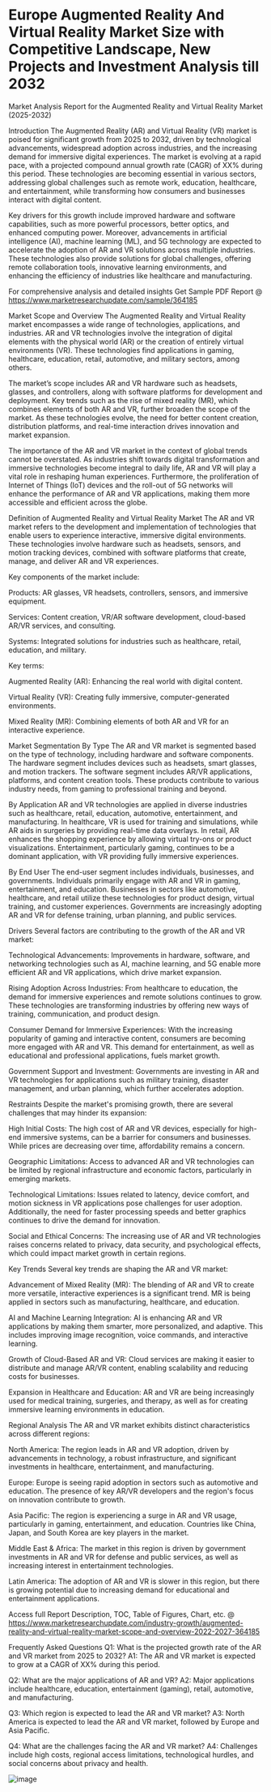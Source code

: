 # Europe Augmented Reality And Virtual Reality Market Size with Competitive Landscape, New Projects and Investment Analysis till 2032
Market Analysis Report for the Augmented Reality and Virtual Reality Market (2025-2032)


Introduction
The Augmented Reality (AR) and Virtual Reality (VR) market is poised for significant growth from 2025 to 2032, driven by technological advancements, widespread adoption across industries, and the increasing demand for immersive digital experiences. The market is evolving at a rapid pace, with a projected compound annual growth rate (CAGR) of XX% during this period. These technologies are becoming essential in various sectors, addressing global challenges such as remote work, education, healthcare, and entertainment, while transforming how consumers and businesses interact with digital content.

Key drivers for this growth include improved hardware and software capabilities, such as more powerful processors, better optics, and enhanced computing power. Moreover, advancements in artificial intelligence (AI), machine learning (ML), and 5G technology are expected to accelerate the adoption of AR and VR solutions across multiple industries. These technologies also provide solutions for global challenges, offering remote collaboration tools, innovative learning environments, and enhancing the efficiency of industries like healthcare and manufacturing.

For comprehensive analysis and detailed insights Get Sample PDF Report @ https://www.marketresearchupdate.com/sample/364185



Market Scope and Overview
The Augmented Reality and Virtual Reality market encompasses a wide range of technologies, applications, and industries. AR and VR technologies involve the integration of digital elements with the physical world (AR) or the creation of entirely virtual environments (VR). These technologies find applications in gaming, healthcare, education, retail, automotive, and military sectors, among others.

The market’s scope includes AR and VR hardware such as headsets, glasses, and controllers, along with software platforms for development and deployment. Key trends such as the rise of mixed reality (MR), which combines elements of both AR and VR, further broaden the scope of the market. As these technologies evolve, the need for better content creation, distribution platforms, and real-time interaction drives innovation and market expansion.

The importance of the AR and VR market in the context of global trends cannot be overstated. As industries shift towards digital transformation and immersive technologies become integral to daily life, AR and VR will play a vital role in reshaping human experiences. Furthermore, the proliferation of Internet of Things (IoT) devices and the roll-out of 5G networks will enhance the performance of AR and VR applications, making them more accessible and efficient across the globe.


Definition of Augmented Reality and Virtual Reality Market
The AR and VR market refers to the development and implementation of technologies that enable users to experience interactive, immersive digital environments. These technologies involve hardware such as headsets, sensors, and motion tracking devices, combined with software platforms that create, manage, and deliver AR and VR experiences.

Key components of the market include:

Products: AR glasses, VR headsets, controllers, sensors, and immersive equipment.

Services: Content creation, VR/AR software development, cloud-based AR/VR services, and consulting.

Systems: Integrated solutions for industries such as healthcare, retail, education, and military.

Key terms:

Augmented Reality (AR): Enhancing the real world with digital content.

Virtual Reality (VR): Creating fully immersive, computer-generated environments.

Mixed Reality (MR): Combining elements of both AR and VR for an interactive experience.


Market Segmentation
By Type
The AR and VR market is segmented based on the type of technology, including hardware and software components. The hardware segment includes devices such as headsets, smart glasses, and motion trackers. The software segment includes AR/VR applications, platforms, and content creation tools. These products contribute to various industry needs, from gaming to professional training and beyond.

By Application
AR and VR technologies are applied in diverse industries such as healthcare, retail, education, automotive, entertainment, and manufacturing. In healthcare, VR is used for training and simulations, while AR aids in surgeries by providing real-time data overlays. In retail, AR enhances the shopping experience by allowing virtual try-ons or product visualizations. Entertainment, particularly gaming, continues to be a dominant application, with VR providing fully immersive experiences.

By End User
The end-user segment includes individuals, businesses, and governments. Individuals primarily engage with AR and VR in gaming, entertainment, and education. Businesses in sectors like automotive, healthcare, and retail utilize these technologies for product design, virtual training, and customer experiences. Governments are increasingly adopting AR and VR for defense training, urban planning, and public services.


Drivers
Several factors are contributing to the growth of the AR and VR market:

Technological Advancements: Improvements in hardware, software, and networking technologies such as AI, machine learning, and 5G enable more efficient AR and VR applications, which drive market expansion.

Rising Adoption Across Industries: From healthcare to education, the demand for immersive experiences and remote solutions continues to grow. These technologies are transforming industries by offering new ways of training, communication, and product design.

Consumer Demand for Immersive Experiences: With the increasing popularity of gaming and interactive content, consumers are becoming more engaged with AR and VR. This demand for entertainment, as well as educational and professional applications, fuels market growth.

Government Support and Investment: Governments are investing in AR and VR technologies for applications such as military training, disaster management, and urban planning, which further accelerates adoption.


Restraints
Despite the market's promising growth, there are several challenges that may hinder its expansion:

High Initial Costs: The high cost of AR and VR devices, especially for high-end immersive systems, can be a barrier for consumers and businesses. While prices are decreasing over time, affordability remains a concern.

Geographic Limitations: Access to advanced AR and VR technologies can be limited by regional infrastructure and economic factors, particularly in emerging markets.

Technological Limitations: Issues related to latency, device comfort, and motion sickness in VR applications pose challenges for user adoption. Additionally, the need for faster processing speeds and better graphics continues to drive the demand for innovation.

Social and Ethical Concerns: The increasing use of AR and VR technologies raises concerns related to privacy, data security, and psychological effects, which could impact market growth in certain regions.


Key Trends
Several key trends are shaping the AR and VR market:

Advancement of Mixed Reality (MR): The blending of AR and VR to create more versatile, interactive experiences is a significant trend. MR is being applied in sectors such as manufacturing, healthcare, and education.

AI and Machine Learning Integration: AI is enhancing AR and VR applications by making them smarter, more personalized, and adaptive. This includes improving image recognition, voice commands, and interactive learning.

Growth of Cloud-Based AR and VR: Cloud services are making it easier to distribute and manage AR/VR content, enabling scalability and reducing costs for businesses.

Expansion in Healthcare and Education: AR and VR are being increasingly used for medical training, surgeries, and therapy, as well as for creating immersive learning environments in education.


Regional Analysis
The AR and VR market exhibits distinct characteristics across different regions:

North America: The region leads in AR and VR adoption, driven by advancements in technology, a robust infrastructure, and significant investments in healthcare, entertainment, and manufacturing.

Europe: Europe is seeing rapid adoption in sectors such as automotive and education. The presence of key AR/VR developers and the region's focus on innovation contribute to growth.

Asia Pacific: The region is experiencing a surge in AR and VR usage, particularly in gaming, entertainment, and education. Countries like China, Japan, and South Korea are key players in the market.

Middle East & Africa: The market in this region is driven by government investments in AR and VR for defense and public services, as well as increasing interest in entertainment technologies.

Latin America: The adoption of AR and VR is slower in this region, but there is growing potential due to increasing demand for educational and entertainment applications.

Access full Report Description, TOC, Table of Figures, Chart, etc. @ https://www.marketresearchupdate.com/industry-growth/augmented-reality-and-virtual-reality-market-scope-and-overview-2022-2027-364185


Frequently Asked Questions
Q1: What is the projected growth rate of the AR and VR market from 2025 to 2032?
A1: The AR and VR market is expected to grow at a CAGR of XX% during this period.

Q2: What are the major applications of AR and VR?
A2: Major applications include healthcare, education, entertainment (gaming), retail, automotive, and manufacturing.

Q3: Which region is expected to lead the AR and VR market?
A3: North America is expected to lead the AR and VR market, followed by Europe and Asia Pacific.

Q4: What are the challenges facing the AR and VR market?
A4: Challenges include high costs, regional access limitations, technological hurdles, and social concerns about privacy and health.

![image](https://github.com/user-attachments/assets/0b874138-13b2-4123-b3cc-904f6c93f15d)
